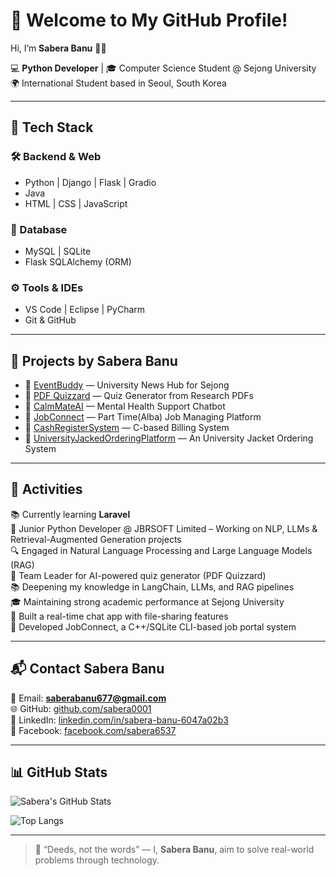 # 👋 Welcome to My GitHub Profile!

Hi, I’m **Sabera Banu** 👩‍💻  

💻 **Python Developer** | 🎓 Computer Science Student @ Sejong University  
🌍 International Student based in Seoul, South Korea  

---

## 🔧 Tech Stack

### 🛠 Backend & Web
- Python | Django | Flask | Gradio 
- Java 
- HTML | CSS | JavaScript

### 💾 Database
- MySQL | SQLite  
- Flask SQLAlchemy (ORM)

### ⚙️ Tools & IDEs
- VS Code | Eclipse | PyCharm  
- Git & GitHub 

---

## 🚀 Projects by Sabera Banu

- 📰 [EventBuddy](https://github.com/saberabanu0001/EventBuddy) — University News Hub for Sejong  
- 🤖 [PDF Quizzard](https://github.com/saberabanu0001/EduPDF-Quiz-Maker) — Quiz Generator from Research PDFs  
- 💬 [CalmMateAI](https://github.com/saberabanu0001/CalmMateAI) — Mental Health Support Chatbot  
- 💼 [JobConnect](https://github.com/saberabanu0001/JobConnect) — Part Time(Alba) Job Managing Platform  
- 🧾 [CashRegisterSystem](https://github.com/saberabanu0001/CashRegisterSystem) — C-based Billing System  
- 👕 [UniversityJackedOrderingPlatform](https://github.com/saberabanu0001/UniversityJackedOrderingPlatform) — An University Jacket Ordering System  

---

## 📝 Activities

📚 Currently learning **Laravel**  
🏢 Junior Python Developer @ JBRSOFT Limited – Working on NLP, LLMs & Retrieval-Augmented Generation projects  
🔍 Engaged in Natural Language Processing and Large Language Models (RAG)  
📌 Team Leader for AI-powered quiz generator (PDF Quizzard)  
📚 Deepening my knowledge in LangChain, LLMs, and RAG pipelines  
🎓 Maintaining strong academic performance at Sejong University  
💬 Built a real-time chat app with file-sharing features  
💼 Developed JobConnect, a C++/SQLite CLI-based job portal system  

---

## 📬 Contact Sabera Banu

📧 Email: **saberabanu677@gmail.com**  
🌐 GitHub: [github.com/sabera0001](https://github.com/sabera0001)  
💼 LinkedIn: [linkedin.com/in/sabera-banu-6047a02b3](https://www.linkedin.com/in/sabera-banu-6047a02b3/)  
📘 Facebook: [facebook.com/sabera6537](https://www.facebook.com/sabera6537)  

---

## 📊 GitHub Stats

![Sabera's GitHub Stats](https://github-readme-stats.vercel.app/api?username=saberabanu0001&show_icons=true&theme=calm)  

![Top Langs](https://github-readme-stats.vercel.app/api/top-langs/?username=saberabanu0001&layout=compact&theme=calm)  

---

> 💬 “Deeds, not the words” — I, **Sabera Banu**, aim to solve real-world problems through technology.
